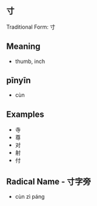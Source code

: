 
## 寸

Traditional Form: 寸 

## Meaning

- thumb, inch

## pīnyīn

- cùn

## Examples

- 寺
- 尊
- 对
- 射
- 付

## Radical Name - 寸字旁

- cùn zì páng
